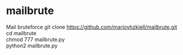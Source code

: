 # mailbrute
Mail bruteforce
git clone https://github.com/marioyhzkiell/mailbrute.git<br>
cd mailbrute<br>
chmod 777 mailbrute.py<br>
python2 mailbrute.py
